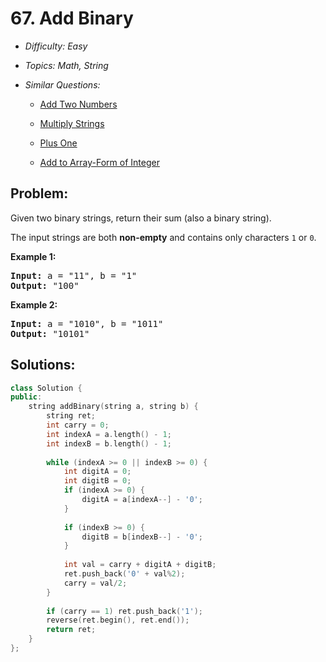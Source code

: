 # 67. Add Binary

* *Difficulty: Easy*

* *Topics: Math, String*

* *Similar Questions:*

  * [Add Two Numbers](add-two-numbers.md)

  * [Multiply Strings](multiply-strings.md)

  * [Plus One](plus-one.md)

  * [Add to Array-Form of Integer](add-to-array-form-of-integer.md)

## Problem:

<p>Given two binary strings, return their sum (also a binary string).</p>

<p>The input strings are both <strong>non-empty</strong> and contains only characters <code>1</code> or&nbsp;<code>0</code>.</p>

<p><strong>Example 1:</strong></p>

<pre>
<strong>Input:</strong> a = &quot;11&quot;, b = &quot;1&quot;
<strong>Output:</strong> &quot;100&quot;</pre>

<p><strong>Example 2:</strong></p>

<pre>
<strong>Input:</strong> a = &quot;1010&quot;, b = &quot;1011&quot;
<strong>Output:</strong> &quot;10101&quot;</pre>

## Solutions:

```c++
class Solution {
public:
    string addBinary(string a, string b) {
        string ret;
        int carry = 0;
        int indexA = a.length() - 1;
        int indexB = b.length() - 1;
     
        while (indexA >= 0 || indexB >= 0) {
            int digitA = 0;
            int digitB = 0;
            if (indexA >= 0) {
                digitA = a[indexA--] - '0';
            }
            
            if (indexB >= 0) {
                digitB = b[indexB--] - '0';
            }
            
            int val = carry + digitA + digitB;
            ret.push_back('0' + val%2);
            carry = val/2;
        }
        
        if (carry == 1) ret.push_back('1');
        reverse(ret.begin(), ret.end());
        return ret;
    }
};
```
